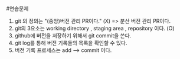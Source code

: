 #연습문제

1. git 의 정의는 "(중앙)버전 관리 PR이다." (X)
    => 분산 버전 관리 PR이다.
2. git의 3요소는 working directory , staging area , repository 이다. (O)
3. github에 버전을 저장하기 위해서 git commit을 쓴다.
4. git log를 통해 버전 기록들의 목록을 확인할 수 있다.
5. 버전 기록 프로세스는 add --> commit 이다.